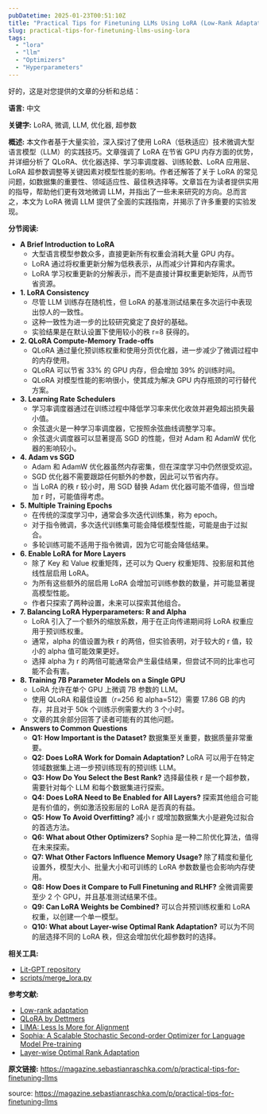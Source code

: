 ```yaml
---
pubDatetime: 2025-01-23T00:51:10Z
title: "Practical Tips for Finetuning LLMs Using LoRA (Low-Rank Adaptation)"
slug: practical-tips-for-finetuning-llms-using-lora
tags:
  - "lora"
  - "llm"
  - "Optimizers"
  - "Hyperparameters"
---
```


好的，这是对您提供的文章的分析和总结：

**语言:** 中文

**关键字:** LoRA, 微调, LLM, 优化器, 超参数

**概述:**
本文作者基于大量实验，深入探讨了使用 LoRA（低秩适应）技术微调大型语言模型（LLM）的实践技巧。文章强调了 LoRA 在节省 GPU 内存方面的优势，并详细分析了 QLoRA、优化器选择、学习率调度器、训练轮数、LoRA 应用层、LoRA 超参数调整等关键因素对模型性能的影响。作者还解答了关于 LoRA 的常见问题，如数据集的重要性、领域适应性、最佳秩选择等。文章旨在为读者提供实用的指导，帮助他们更有效地微调 LLM，并指出了一些未来研究的方向。总而言之，本文为 LoRA 微调 LLM 提供了全面的实践指南，并揭示了许多重要的实验发现。

**分节阅读:**

- **A Brief Introduction to LoRA**
  - 大型语言模型参数众多，直接更新所有权重会消耗大量 GPU 内存。
  - LoRA 通过将权重更新分解为低秩表示，从而减少计算和内存需求。
  - LoRA 学习权重更新的分解表示，而不是直接计算权重更新矩阵，从而节省资源。
- **1. LoRA Consistency**
  - 尽管 LLM 训练存在随机性，但 LoRA 的基准测试结果在多次运行中表现出惊人的一致性。
  - 这种一致性为进一步的比较研究奠定了良好的基础。
  - 实验结果是在默认设置下使用较小的秩 r=8 获得的。
- **2. QLoRA Compute-Memory Trade-offs**
  - QLoRA 通过量化预训练权重和使用分页优化器，进一步减少了微调过程中的内存使用。
  - QLoRA 可以节省 33% 的 GPU 内存，但会增加 39% 的训练时间。
  - QLoRA 对模型性能的影响很小，使其成为解决 GPU 内存瓶颈的可行替代方案。
- **3. Learning Rate Schedulers**
  - 学习率调度器通过在训练过程中降低学习率来优化收敛并避免超出损失最小值。
  - 余弦退火是一种学习率调度器，它按照余弦曲线调整学习率。
  - 余弦退火调度器可以显著提高 SGD 的性能，但对 Adam 和 AdamW 优化器的影响较小。
- **4. Adam vs SGD**
  - Adam 和 AdamW 优化器虽然内存密集，但在深度学习中仍然很受欢迎。
  - SGD 优化器不需要跟踪任何额外的参数，因此可以节省内存。
  - 当 LoRA 的秩 r 较小时，用 SGD 替换 Adam 优化器可能不值得，但当增加 r 时，可能值得考虑。
- **5. Multiple Training Epochs**
  - 在传统的深度学习中，通常会多次迭代训练集，称为 epoch。
  - 对于指令微调，多次迭代训练集可能会降低模型性能，可能是由于过拟合。
  - 多轮训练可能不适用于指令微调，因为它可能会降低结果。
- **6. Enable LoRA for More Layers**
  - 除了 Key 和 Value 权重矩阵，还可以为 Query 权重矩阵、投影层和其他线性层启用 LoRA。
  - 为所有这些额外的层启用 LoRA 会增加可训练参数的数量，并可能显著提高模型性能。
  - 作者只探索了两种设置，未来可以探索其他组合。
- **7. Balancing LoRA Hyperparameters: R and Alpha**
  - LoRA 引入了一个额外的缩放系数，用于在正向传递期间将 LoRA 权重应用于预训练权重。
  - 通常，alpha 的值设置为秩 r 的两倍，但实验表明，对于较大的 r 值，较小的 alpha 值可能效果更好。
  - 选择 alpha 为 r 的两倍可能通常会产生最佳结果，但尝试不同的比率也可能不会有害。
- **8. Training 7B Parameter Models on a Single GPU**
  - LoRA 允许在单个 GPU 上微调 7B 参数的 LLM。
  - 使用 QLoRA 和最佳设置（r=256 和 alpha=512）需要 17.86 GB 的内存，并且对于 50k 个训练示例需要大约 3 个小时。
  - 文章的其余部分回答了读者可能有的其他问题。
- **Answers to Common Questions**
  - **Q1: How Important is the Dataset?** 数据集至关重要，数据质量非常重要。
  - **Q2: Does LoRA Work for Domain Adaptation?** LoRA 可以用于在特定领域数据集上进一步预训练现有的预训练 LLM。
  - **Q3: How Do You Select the Best Rank?** 选择最佳秩 r 是一个超参数，需要针对每个 LLM 和每个数据集进行探索。
  - **Q4: Does LoRA Need to Be Enabled for All Layers?** 探索其他组合可能是有价值的，例如激活投影层的 LoRA 是否真的有益。
  - **Q5: How To Avoid Overfitting?** 减小 r 或增加数据集大小是避免过拟合的首选方法。
  - **Q6: What about Other Optimizers?** Sophia 是一种二阶优化算法，值得在未来探索。
  - **Q7: What Other Factors Influence Memory Usage?** 除了精度和量化设置外，模型大小、批量大小和可训练的 LoRA 参数数量也会影响内存使用。
  - **Q8: How Does it Compare to Full Finetuning and RLHF?** 全微调需要至少 2 个 GPU，并且基准测试结果不佳。
  - **Q9: Can LoRA Weights be Combined?** 可以合并预训练权重和 LoRA 权重，以创建一个单一模型。
  - **Q10: What about Layer-wise Optimal Rank Adaptation?** 可以为不同的层选择不同的 LoRA 秩，但这会增加优化超参数时的选择。

**相关工具:**

- [Lit-GPT repository](https://github.com/Lightning-AI/lit-gpt)
- [scripts/merge_lora.py](https://github.com/Lightning-AI/lit-gpt/blob/main/scripts/merge_lora.py)

**参考文献:**

- [Low-rank adaptation](https://arxiv.org/abs/2106.09685)
- [QLoRA by Dettmers](https://arxiv.org/abs/2305.14314)
- [LIMA: Less Is More for Alignment](https://arxiv.org/abs/2305.11206)
- [Sophia: A Scalable Stochastic Second-order Optimizer for Language Model Pre-training](https://arxiv.org/abs/2305.14342)
- [Layer-wise Optimal Rank Adaptation](https://medium.com/@tom_21755/llm-optimization-layer-wise-optimal-rank-adaptation-lora-1444dfbc8e6a)

**原文链接:** https://magazine.sebastianraschka.com/p/practical-tips-for-finetuning-llms

source: https://magazine.sebastianraschka.com/p/practical-tips-for-finetuning-llms
